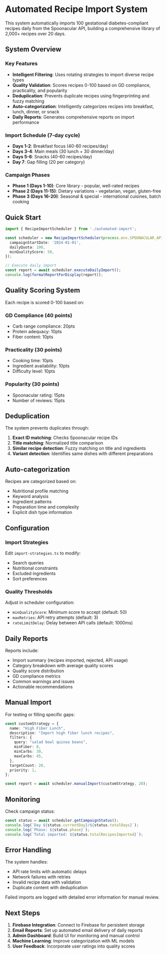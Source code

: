 # Automated Recipe Import System

This system automatically imports 100 gestational diabetes-compliant recipes daily from the Spoonacular API, building a comprehensive library of 2,000+ recipes over 20 days.

## System Overview

### Key Features
- **Intelligent Filtering**: Uses rotating strategies to import diverse recipe types
- **Quality Validation**: Scores recipes 0-100 based on GD compliance, practicality, and popularity
- **Deduplication**: Prevents duplicate recipes using fingerprinting and fuzzy matching
- **Auto-categorization**: Intelligently categorizes recipes into breakfast, lunch, dinner, or snack
- **Daily Reports**: Generates comprehensive reports on import performance

### Import Schedule (7-day cycle)
- **Days 1-2**: Breakfast focus (40-60 recipes/day)
- **Days 3-4**: Main meals (30 lunch + 30 dinner/day)
- **Days 5-6**: Snacks (40-60 recipes/day)
- **Day 7**: Gap filling (20 per category)

### Campaign Phases
- **Phase 1 (Days 1-10)**: Core library - popular, well-rated recipes
- **Phase 2 (Days 11-15)**: Dietary variations - vegetarian, vegan, gluten-free
- **Phase 3 (Days 16-20)**: Seasonal & special - international cuisines, batch cooking

## Quick Start

```typescript
import { RecipeImportScheduler } from './automated-import';

const scheduler = new RecipeImportScheduler(process.env.SPOONACULAR_API_KEY, {
  campaignStartDate: '2024-01-01',
  dailyQuota: 100,
  minQualityScore: 50,
});

// Execute daily import
const report = await scheduler.executeDailyImport();
console.log(formatReportForDisplay(report));
```

## Quality Scoring System

Each recipe is scored 0-100 based on:

### GD Compliance (40 points)
- Carb range compliance: 20pts
- Protein adequacy: 10pts
- Fiber content: 10pts

### Practicality (30 points)
- Cooking time: 10pts
- Ingredient availability: 10pts
- Difficulty level: 10pts

### Popularity (30 points)
- Spoonacular rating: 15pts
- Number of reviews: 15pts

## Deduplication

The system prevents duplicates through:
1. **Exact ID matching**: Checks Spoonacular recipe IDs
2. **Title matching**: Normalized title comparison
3. **Similar recipe detection**: Fuzzy matching on title and ingredients
4. **Variant detection**: Identifies same dishes with different preparations

## Auto-categorization

Recipes are categorized based on:
- Nutritional profile matching
- Keyword analysis
- Ingredient patterns
- Preparation time and complexity
- Explicit dish type information

## Configuration

### Import Strategies
Edit `import-strategies.ts` to modify:
- Search queries
- Nutritional constraints
- Excluded ingredients
- Sort preferences

### Quality Thresholds
Adjust in scheduler configuration:
- `minQualityScore`: Minimum score to accept (default: 50)
- `maxRetries`: API retry attempts (default: 3)
- `rateLimitDelay`: Delay between API calls (default: 1000ms)

## Daily Reports

Reports include:
- Import summary (recipes imported, rejected, API usage)
- Category breakdown with average quality scores
- Quality score distribution
- GD compliance metrics
- Common warnings and issues
- Actionable recommendations

## Manual Import

For testing or filling specific gaps:

```typescript
const customStrategy = {
  name: "High Fiber Lunch",
  description: "Import high fiber lunch recipes",
  filters: {
    query: "salad bowl quinoa beans",
    minFiber: 8,
    minCarbs: 30,
    maxCarbs: 45,
  },
  targetCount: 20,
  priority: 1,
};

const report = await scheduler.manualImport(customStrategy, 20);
```

## Monitoring

Check campaign status:

```typescript
const status = await scheduler.getCampaignStatus();
console.log(`Day ${status.currentDay}/${status.totalDays}`);
console.log(`Phase: ${status.phase}`);
console.log(`Total imported: ${status.totalRecipesImported}`);
```

## Error Handling

The system handles:
- API rate limits with automatic delays
- Network failures with retries
- Invalid recipe data with validation
- Duplicate content with deduplication

Failed imports are logged with detailed error information for manual review.

## Next Steps

1. **Firebase Integration**: Connect to Firebase for persistent storage
2. **Email Reports**: Set up automated email delivery of daily reports
3. **Admin Dashboard**: Build UI for monitoring and manual control
4. **Machine Learning**: Improve categorization with ML models
5. **User Feedback**: Incorporate user ratings into quality scores